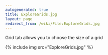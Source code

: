 ```yaml
---
autogenerated: true
title: ExploreGrids.jpg
layout: page
redirect_from: /wiki/File:ExploreGrids.jpg
---
```


Grid tab allows you to choose the size of a grid

{% include img src="ExploreGrids.jpg" %}
